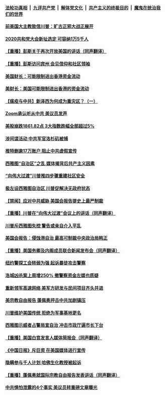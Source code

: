 ####  [法轮功真相](../../../../basic/blob/master/README.md?t=06130531) &nbsp;|&nbsp; [九评共产党](../../../../9ping.md/blob/master/README.md?t=06130531) &nbsp;|&nbsp; [解体党文化](../../../../jtdwh.md/blob/master/README.md?t=06130531)  &nbsp;|&nbsp; [共产主义的终极目的](../../../../gczydzjmd.md/blob/master/README.md?t=06130531) &nbsp;|&nbsp; [魔鬼在统治我们的世界](../../../../mgztzwmdsj.md/blob/master/README.md?t=06130531) 

#### [前美国大主教致信川普：旷古正邪大战正展开](../pages/prog203/a102869621.md?t=06130531) 

#### [2020共和党大会新址选定 可容纳1万5千人](../pages/prog203/a102869585.md?t=06130531) 

#### [【重播】彭斯关于再次开放美国的讲话（同声翻译）](../pages/prog203/a102869530.md?t=06130531) 

#### [【重播】彭斯访问宾州 会见信仰和社区领袖](../pages/prog203/a102869459.md?t=06130531) 

#### [美国财长：可能限制进出香港资金流动](../pages/prog203/a102869449.md?t=06130531) 

#### [美财长：美国可能限制进出香港的资金流动](../pages/prog203/a102869361.md?t=06130531) 

#### [【瘟疫与中共】新泽西为何成为重灾区？（一）](../pages/prog203/a102869416.md?t=06130531) 

#### [Zoom承认听从中共 美议员发声](../pages/prog203/a102869411.md?t=06130531) 

#### [美股崩跌1861.82点 3大指数跌幅全部超过5%](../pages/prog203/a102869184.md?t=06130531) 

#### [涉间谍活动 中共军官洛杉矶被捕](../pages/prog203/a102869175.md?t=06130531) 

#### [推特删逾17万账户 阻止中共虚假宣传](../pages/prog203/a102868947.md?t=06130531) 

#### [西雅图“自治区”之乱 媒体揭背后共产主义因素](../pages/prog203/a102868873.md?t=06130531) 

#### [“向伟大过渡”川普推四步骤重建社区安全](../pages/prog203/a102868845.md?t=06130531) 

#### [极左设西雅图自治区 川普促解决无政府状态](../pages/prog203/a102868829.md?t=06130531) 

#### [【禁闻】应对中共威胁 美国会报告提史上最严制裁](../pages/prog203/a102868821.md?t=06130531) 

#### [【重播】川普在“向伟大过渡”会议上的讲话（同声翻译）](../pages/prog203/a102868730.md?t=06130531) 

#### [川普斥西雅图失控 警告或亲自介入平乱](../pages/prog203/a102868705.md?t=06130531) 

#### [美国会报告：侵蚀港自治 最高可制裁中央政治局韩正](../pages/prog203/a102868610.md?t=06130531) 

#### [【重播】美国务卿及内阁成员联合新闻发布会（同声翻译）](../pages/prog203/a102868571.md?t=06130531) 

#### [纽约警探工会转弱为强 起诉暴徒攻击警察](../pages/prog203/a102868110.md?t=06130531) 

#### [洛城凶杀案上周增250% 撤警察资金左媒也质疑](../pages/prog203/a102868053.md?t=06130531) 

#### [重新领军高速网络 美军方研发与民间项目齐头并进](../pages/prog203/a102868023.md?t=06130531) 

#### [美宗教自由报告 蓬佩奥抨击中共加剧镇压](../pages/prog203/a102867972.md?t=06130531) 

#### [川普维护美国传统 拒绝为军事基地更名](../pages/prog203/a102867990.md?t=06130531) 

#### [西雅图示威者占警局宣自治 冲击市政厅逼市长下台](../pages/prog203/a102867880.md?t=06130531) 

#### [【重播】美国白宫发言人媒体简报会（同声翻译）](../pages/prog203/a102867847.md?t=06130531) 

#### [《中国日报》斥巨资 在美国媒体进行宣传](../pages/prog203/a102867789.md?t=06130531) 

#### [隐瞒参与千人计划 哈佛生化教授被起诉](../pages/prog203/a102867716.md?t=06130531) 

#### [【重播】蓬佩奥就国际宗教自由报告发表讲话（同声翻译）](../pages/prog203/a102867698.md?t=06130531) 

#### [中共惧怕泄露的4个事实 美议员转重磅文章曝光](../pages/prog203/a102867327.md?t=06130531) 

